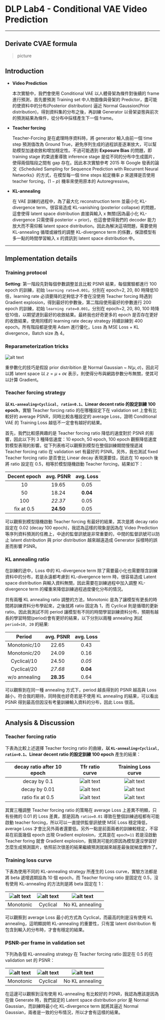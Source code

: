 # DLP Lab4 - Conditional VAE Video Prediction

---

## Derivate CVAE formula

> picture

## Introduction

- **Video Prediction**
  
    本次實驗中，我們會使用 Conditional VAE 以人體骨架為條件對後續的 frame 進行預測，首先要預測 Training set 中人物圖像與骨架的 Predictor，盡可能的使資料中的分布(Posterior distribution) 逼近 Normal Gaussion(Prior distribution)，得到資料集的分布之後，再訓練 Generator 以骨架姿態與前次的預測結果為條件，從分布中採樣產生下一個 frame。

- **Teacher forcing**

    Teacher-Forcing 是在處理時序資料時，將 generator 輸入由前一個 time step 預測值改為 Ground True，避免序列生成的過程誤差逐漸放大，可以幫助模型加速收斂和增加穩定性。不過可能遇到 **Exposure Bias** 的問題，即 training stage 約束過重導致 inference stage 是從不同的分布中生成圖片，使得兩個階段之間有 gap 存在。因此本次實驗參考 2015 年 Google 發表的論文《Scheduled Sampling for Sequence Prediction with Recurrent Neural Networks》的方式，在模型每一個 time steps 給定機率 $p$ 來選擇是否使用 teacher forcing，$(1-p)$ 機率來使用原本的 Autoregressive。

- **KL-annealing**

    在 VAE 訓練的過程中，為了最大化 reconstruction term 並最小化 KL-divergence term，很容易造成 KL-vanishing (posterior collapse) 的問題，這會使得 latent space distribution 直接與輸入 x 無關(因為最小化 KL-divergence 只需使得 posterior = prior)，也這會使得我們的 decoder 能力放大而不需仰賴 latent space distribution。因此為解決這項問題，需要使用 KL-annealing 循環或線性的調整 KL-divergence term 的係數，保證模型有多一點的時間學習輸入 x 的資訊到 latent space distribution 中。

---

## Implementation details

### Training protocol

**Setting**: 第一階段先對每個參數調整並且比較 PSNR 結果，每個實驗都進行 100 epoch 的訓練，初始 `learning rate=0.001`，分別在 epoch=2, 20, 80 時降低10倍，learning rate 必須要降的足夠低才不會在沒使用 Teacher forcing 時遇到 Gradient explosion，得到最好的參數後，第二階段使用最好的參數進行 200 epoch 的訓練，初始 `learning rate=0.001`，分別在 epoch=2, 20, 80, 100 時降低10倍，以期望達到最好的收斂結果。最終我也好奇更多的 epoch 是否存在更好的收斂結果，使用同樣的 learning rate decay strategy 持續訓練到 400 epoch。所有階段都是使用 Adam 進行優化，Loss 為 MSE Loss + KL divergence，Batch size 為 4。

### Reparameterization tricks

![alt text](./att/repa_code.png)

重參數化的技巧是假設 prior distribition 是 Normal Gaussian ~ $N(\mu,\sigma)$，因此可以將 latent space 以 $z=\mu+\sigma\epsilon$ 表示，則使得分布與網路參數分布無關，使其可以計算 Gradient。 

### Teacher forcing strategy

**以 `KL-annealing=Cyclical, ratio=0.1`、Linear decent ratio 的設定訓練 100 epoch**，實驗 Teacher forcing ratio 的在哪種設定下在 validation set 上會有比較好的 average PSNR，同時比較各種設定的 average Loss，證明 Conditional VAE 的 Training Loss 越低不一定會有越好的結果。

首先，我們比較感興趣的是 Teacher forcing ratio 降低的速度對於 PSNR 的影響，因此以下列 3 種降低速度：10 epoch, 50 epoch, 100 epoch 觀察降低速度對模型表現的影響。從下列表格可以觀察到模型在整個訓練期間慢慢遞減 Teacher forcing ratio 在 validation set 有最好的 PSNR。另外，我也測試 fixed Teacher forcing ratio 是否會比 Linear decay 表現還要佳，因此在 10 epoch 後將 ratio 設定在 0.5，相等於模型隨機啟動 Teacher forcing，結果如下：

| Decent epoch | avg. PSNR | avg. Loss | 
|:-----------: |:---------:|:---------:| 
|      10      |   19.65   |    0.05   | 
|      50      |   18.24   |  **0.04** | 
|     100      |  *22.37*  |    0.05   | 
|  fix at 0.5  | **24.50** |    0.05   | 

可以觀察到模型隨機啟動 Teacher forcing 有最好的結果，其次是將 decay ratio 設定在 0.02 (decay 100 epoch)，我認為這樣的現象是因為在 Video Prediction 等序列資料預測的任務上，中途的監督訊號是非常重要的，中間的監督訊號可以防止 latent distribution 與 prior distribution 越來越遠造成 Generator 採樣時的誤差而影響 PSNR。

### KL annealing ratio

在訓練的途中，Loss 中的 KL-divergence term 除了需要最小化也需要隱含訓練資料中的分布，若是永遠都考慮到 KL-divergence term 時，很容易造成 Latent space distribution 與輸入資料無關，因此需要在訓練過程中加入調整 KL-divergence term 的權重來降低訓練過程過度優化分布的情況。

共有兩種 KL annealing ratio 調整的方法，Monotonic 是為了讓模型有更長的時間將訓練資料分布學起來，之後就將 ratio 固定為 1，而 Cyclical 則是循環的更新 ratio。因此我測試不同 period 讓模型有不同的時間學習訓練資料分布，預期有越長的學習時間(period)會有更好的結果，以下分別以兩種 annealing 測試 `period=10, 20` 的結果:

|     Period    | avg. PSNR | avg. Loss | 
| :-----------: |:---------:|:---------:| 
| Monotonic/10  |   22.65   |    0.43   | 
| Monotonic/20  |   24.09   |    0.16   | 
| Cyclical/10   |   24.50   |   *0.05*  | 
| Cyclical/20   |  *27.68*  |  **0.04** | 
| w/o annealing | **28.35** |    0.64   |

可以觀察到在同一種 annealing 方式下，period 越長得到的 PSNR 越高與 Loss 越小，符合我的期待，同時我也好奇若是不使用 KL annealing 的結果，可以看出 PSNR 得到最高但因沒有考量訓練輸入資料的分布，因此 Loss 很高。

---

## Analysis & Discussion

### Teacher forcing ratio

下表為比較上述選擇 Teacher forcing ratio 的曲線，**以 `KL-annealing=Cyclical, ratio=0.1`、Linear decent ratio 的設定訓練 100 epoch** 產生的結果：

| decay ratio after 10 epoch | Tfr ratio curve | Training Loss curve |
|            :---:           |      :---:      |         :---:       |
|         decay by 0.1       | ![alt text](./att/Cyclical-10-1_TFr-1.0-10-0.1_epoch=100_Tfr.png) | ![alt text](./att/Cyclical-10-1_TFr-1.0-10-0.1_epoch=100_Loss.png) |
|         decay by 0.01      | ![alt text](./att/Cyclical-10-1_TFr-1.0-10-0.01_epoch=100_Tfr.png)| ![alt text](./att/Cyclical-10-1_TFr-1.0-10-0.01_epoch=100_Loss.png)|
|       ratio fix at 0.5     | ![alt text](./att/Cyclical-10-1_TFr-1.0-10-0.5_epoch=100_Tfr.png) | ![alt text](./att/Cyclical-10-1_TFr-1.0-10-0.5_epoch=100_Loss.png) |

其實三種調整 Teacher forcing ratio 的策略在 average Loss 上差異不明顯，只有些微的 0.01 的 Loss 差異，那是因為 `ratio=0.01` 導致在整個訓練過程都有可能啟動 teacher forcing，所以可以一直提供監督訊號使 MSE Loss 穩定降低，average Loss 才會比另外兩者還要低。另外一點是前面兩者的訓練較穩定，不容易在前面幾個 epoch 出現 Gradient explosion，尤其是在 `epoch=11` 若是沒啟動 Teacher foring 就會 Gradient explosion，我猜測可能的原因為模型還沒學習好怎麼生成預測圖片，依照前次很差的結果繼續預測就越來越差最後就梯度爆炸了。

### Training loss curve

下表為使用不同的 KL-annealing strategy 所產生的 Loss curve，實驗方法都是將 beta 遞增週期設為 10 個 epoch，而 Teacher forcing ratio 是固定在 0.5，沒有使用 KL-annealing 的方法則是將 beta 固定在 1：

| ![alt text](./att/Monotonic-10-1_TFr-1.0-10-0.5_epoch=100_Loss.png) | ![alt text](./att/Cyclical-10-1_TFr-1.0-10-0.5_epoch=100_Loss.png) | ![alt text](./att/nKL-10-1_TFr-1.0-10-0.5_epoch=100_Loss.png) |
|   :---:   |   :---:  |      :---:      |
| Monotonic | Cyclical | No KL annealing |

可以觀察到 average Loss 最小的方式為 Cyclical，而最高的則是沒有使用 KL annealing，這明顯說明 KL-annealing 的重要性，只有當 latent distribution 有包含到輸入的分布時，才會有穩定的結果。

### PSNR-per frame in validation set

下列為各個 KL-annealing strategy 在 Teacher forcing ratio 固定在 0.5 的在 validation set 的 PSNR：

| ![alt text](./att/Monotonic-10-1_TFr-1.0-10-0.5_epoch=100_PSNR.png) | ![alt text](./att/Cyclical-10-1_TFr-1.0-10-0.5_epoch=100_PSNR.png) | ![alt text](./att/nKL-10-1_TFr-1.0-10-0.5_epoch=100_PSNR.png) |
| :---: | :---: | :---: |
| Monotonic | Cyclical | No KL annealing |

在這邊可以觀察到沒有使用 KL-annealing 有比較好的 PSNR，我認為應該是因為在做 Generate 時，我們設定的 Latent space distribution prior 是 Normal Gaussian，而訓練時最小化 KL-divergence term 就將其逼近 Normal Gaussian，兩者是一致的分布情況，所以才會有這樣的結果。
